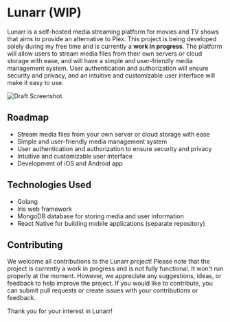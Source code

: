 # Lunarr (WIP)

Lunarr is a self-hosted media streaming platform for movies and TV shows that aims to provide an alternative to Plex. This project is being developed solely during my free time and is currently a **work in progress**. The platform will allow users to stream media files from their own servers or cloud storage with ease, and will have a simple and user-friendly media management system. User authentication and authorization will ensure security and privacy, and an intuitive and customizable user interface will make it easy to use.

![Draft Screenshot](https://github.com/lunarr-app/lunarr-go/assets/14138401/ea195b36-b33e-4417-b50e-f8907157cdd4)

## Roadmap

- Stream media files from your own server or cloud storage with ease
- Simple and user-friendly media management system
- User authentication and authorization to ensure security and privacy
- Intuitive and customizable user interface
- Development of iOS and Android app

## Technologies Used

- Golang
- Iris web framework
- MongoDB database for storing media and user information
- React Native for building mobile applications (separate repository)

## Contributing

We welcome all contributions to the Lunarr project! Please note that the project is currently a work in progress and is not fully functional. It won't run properly at the moment. However, we appreciate any suggestions, ideas, or feedback to help improve the project. If you would like to contribute, you can submit pull requests or create issues with your contributions or feedback.

Thank you for your interest in Lunarr!
